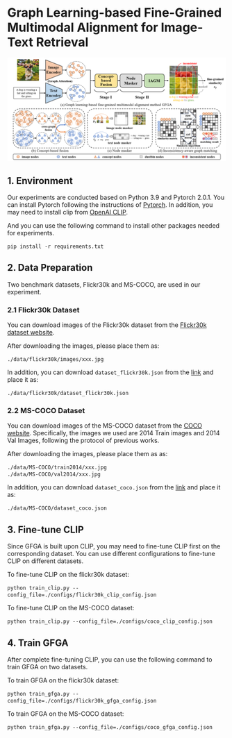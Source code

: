 # Graph Learning-based Fine-Grained Multimodal Alignment for Image-Text Retrieval

![GFGA](./figs/gfga.png)

## 1. Environment

Our experiments are conducted based on Python 3.9 and Pytorch 2.0.1. You can install Pytorch following the instructions of [Pytorch](https://pytorch.org/get-started/previous-versions/). In addition,  you may need to install clip from [OpenAI CLIP](https://github.com/openai/CLIP).

And you can use the following command to install other packages needed for experiments.

```
pip install -r requirements.txt
```

## 2. Data Preparation

Two benchmark datasets, Flickr30k and MS-COCO, are used in our experiment.

### 2.1 Flickr30k Dataset

You can download images of the Flickr30k dataset from the [Flickr30k dataset website](https://shannon.cs.illinois.edu/DenotationGraph/).

After downloading the images, please place them as:

```
./data/flickr30k/images/xxx.jpg
```

In addition, you can download `dataset_flickr30k.json` from the [link](http://cs.stanford.edu/people/karpathy/deepimagesent/caption_datasets.zip) and place it as:

```
./data/flickr30k/dataset_flickr30k.json
```

### 2.2 MS-COCO Dataset

You can download images of the MS-COCO dataset from the [COCO website](https://cocodataset.org/#download). Specifically, the images we used are 2014 Train images and 2014 Val Images, following the protocol of previous works. 

After downloading the images, please place them as as:

```
./data/MS-COCO/train2014/xxx.jpg
./data/MS-COCO/val2014/xxx.jpg
```

In addition, you can download `dataset_coco.json` from the [link](http://cs.stanford.edu/people/karpathy/deepimagesent/caption_datasets.zip) and place it as:

```
./data/MS-COCO/dataset_coco.json
```

## 3. Fine-tune CLIP

Since GFGA is built upon CLIP, you may need to fine-tune CLIP first on the corresponding dataset. You can use different configurations to fine-tune CLIP on different datasets. 

To fine-tune CLIP on the flickr30k dataset:

```
python train_clip.py --config_file=./configs/flickr30k_clip_config.json
```

To fine-tune CLIP on the MS-COCO dataset:

```
python train_clip.py --config_file=./configs/coco_clip_config.json
```

## 4. Train GFGA

After complete fine-tuning CLIP, you can use the following command to train GFGA on two datasets.

To train GFGA on the flickr30k dataset:

```
python train_gfga.py --config_file=./configs/flickr30k_gfga_config.json
```

To train GFGA on the MS-COCO dataset:

```
python train_gfga.py --config_file=./configs/coco_gfga_config.json
```


